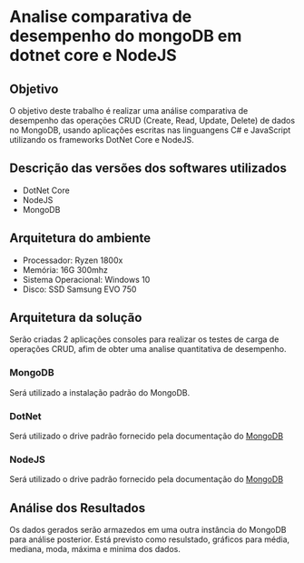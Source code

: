 # Analise comparativa de desempenho do mongoDB em dotnet core e NodeJS

## Objetivo

O objetivo deste trabalho é realizar uma análise comparativa de desempenho das operações CRUD (Create, Read, Update, Delete) de dados no MongoDB, usando aplicações escritas nas linguangens C# e JavaScript utilizando os frameworks DotNet Core e NodeJS.

## Descrição das versões dos softwares utilizados

*   DotNet Core
*   NodeJS
*   MongoDB

## Arquitetura do ambiente

*   Processador: Ryzen 1800x
*   Memória: 16G 300mhz
*   Sistema Operacional: Windows 10
*   Disco: SSD Samsung EVO 750

## Arquitetura da solução

Serão criadas 2 aplicações consoles para realizar os testes de carga de operações CRUD, afim de obter uma analise quantitativa de desempenho.

### MongoDB

Será utilizado a instalação padrão do MongoDB.

### DotNet

Será utilizado o drive padrão fornecido pela documentação do [MongoDB](https://docs.mongodb.com/ecosystem/drivers/csharp/)

### NodeJS

Será utilizado o drive padrão fornecido pela documentação do [MongoDB](https://mongodb.github.io/node-mongodb-native/)

## Análise dos Resultados
Os dados gerados serão armazedos em uma outra instância do MongoDB para análise posterior. Está previsto como resulstado, gráficos para média, mediana, moda, máxima e minima dos dados. 